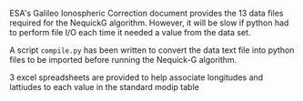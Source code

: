 ESA's Galileo Ionospheric Correction document provides the 13 data files
required for the NequickG algorithm. However, it will be slow if python
had to perform file I/O each time it needed a value from the data set.

A script `compile.py` has been written to convert the data text file into
python files to be imported before running the Nequick-G algorithm.

3 excel spreadsheets are provided to help associate longitudes and lattiudes
to each value in the standard modip table
